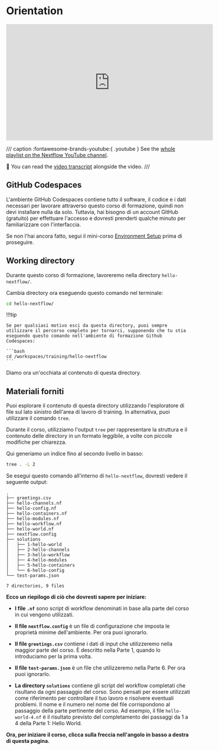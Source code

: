 # Orientation

<div class="video-wrapper">
  <iframe width="560" height="315" src="https://www.youtube.com/embed/G3CV-FcV-rc?si=nyLvwhrSB2m1NPc5&amp;list=PLPZ8WHdZGxmXiHf8B26oB_fTfoKQdhlik" title="YouTube video player" frameborder="0" allow="accelerometer; autoplay; clipboard-write; encrypted-media; gyroscope; picture-in-picture; web-share" referrerpolicy="strict-origin-when-cross-origin" allowfullscreen></iframe>
</div>

/// caption
:fontawesome-brands-youtube:{ .youtube } See the [whole playlist on the Nextflow YouTube channel](https://www.youtube.com/playlist?list=PLPZ8WHdZGxmXiHf8B26oB_fTfoKQdhlik).

:green_book: You can read the [video transcript](./transcripts/00_orientation.md) alongside the video.
///

## GitHub Codespaces

L'ambiente GitHub Codespaces contiene tutto il software, il codice e i dati necessari per lavorare attraverso questo corso di formazione, quindi non devi installare nulla da solo.
Tuttavia, hai bisogno di un account GitHub (gratuito) per effettuare l'accesso e dovresti prenderti qualche minuto per familiarizzare con l'interfaccia.

Se non l'hai ancora fatto, segui il mini-corso [Environment Setup](../../envsetup/) prima di proseguire.

## Working directory

Durante questo corso di formazione, lavoreremo nella directory `hello-nextflow/`.

Cambia directory ora eseguendo questo comando nel terminale:

```bash
cd hello-nextflow/
```

!!!tip

    Se per qualsiasi motivo esci da questa directory, puoi sempre utilizzare il percorso completo per tornarci, supponendo che tu stia eseguendo questo comando nell'ambiente di formazione Github Codespaces:

    ```bash
    cd /workspaces/training/hello-nextflow
    ```

Diamo ora un'occhiata al contenuto di questa directory.

## Materiali forniti

Puoi esplorare il contenuto di questa directory utilizzando l'esploratore di file sul lato sinistro dell'area di lavoro di training.
In alternativa, puoi utilizzare il comando `tree`.

Durante il corso, utilizziamo l'output `tree` per rappresentare la struttura e il contenuto delle directory in un formato leggibile, a volte con piccole modifiche per chiarezza.

Qui generiamo un indice fino al secondo livello in basso:

```bash
tree . -L 2
```

Se esegui questo comando all'interno di `hello-nextflow`, dovresti vedere il seguente output:

```console title="Directory contents"
.
├── greetings.csv
├── hello-channels.nf
├── hello-config.nf
├── hello-containers.nf
├── hello-modules.nf
├── hello-workflow.nf
├── hello-world.nf
├── nextflow.config
├── solutions
│   ├── 1-hello-world
│   ├── 2-hello-channels
│   ├── 3-hello-workflow
│   ├── 4-hello-modules
│   ├── 5-hello-containers
│   └── 6-hello-config
└── test-params.json

7 directories, 9 files
```

**Ecco un riepilogo di ciò che dovresti sapere per iniziare:**

- **I file `.nf`** sono script di workflow denominati in base alla parte del corso in cui vengono utilizzati.

- **Il file `nextflow.config`** è un file di configurazione che imposta le proprietà minime dell'ambiente.
  Per ora puoi ignorarlo.

- **Il file `greetings.csv`** contiene i dati di input che utilizzeremo nella maggior parte del corso. È descritto nella Parte 1, quando lo introduciamo per la prima volta.

- **Il file `test-params.json`** è un file che utilizzeremo nella Parte 6. Per ora puoi ignorarlo.

- **La directory `solutions`** contiene gli script del workflow completati che risultano da ogni passaggio del corso.
  Sono pensati per essere utilizzati come riferimento per controllare il tuo lavoro e risolvere eventuali problemi.
  Il nome e il numero nel nome del file corrispondono al passaggio della parte pertinente del corso.
  Ad esempio, il file `hello-world-4.nf` è il risultato previsto del completamento dei passaggi da 1 a 4 della Parte 1: Hello World.

**Ora, per iniziare il corso, clicca sulla freccia nell'angolo in basso a destra di questa pagina.**
